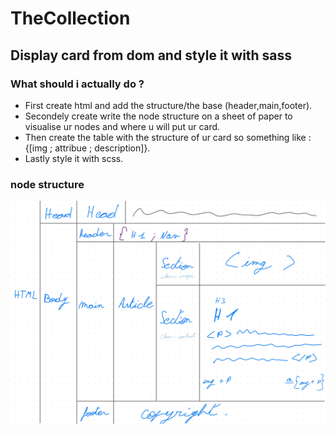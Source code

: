 # TheCollection
## Display card from dom and style it with sass
### What should i actually do ?
* First create html and add the structure/the base (header,main,footer).
* Secondely create write the node structure on a sheet of paper to visualise ur nodes and where u will put ur card.
* Then create the table with the structure of ur card so something like : {[img ; attribue ; description]}.
* Lastly style it with scss.

### node structure
<div align="center"; width=1000px;>
<img src="asset/Node_Structure.jpg">
</div>
